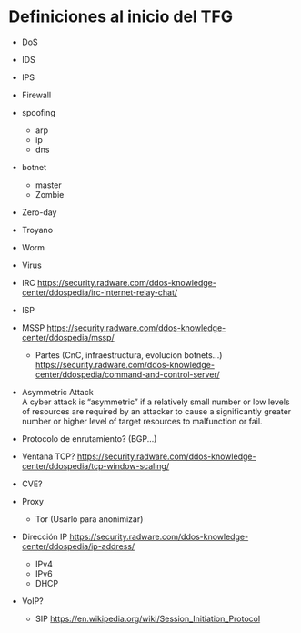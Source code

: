 Definiciones al inicio del TFG
==============================

-	DoS
-	IDS
-	IPS
-	Firewall
-	spoofing
	-	arp
	-	ip
	-	dns
-	botnet

	-	master
	-	Zombie

-	Zero-day

-	Troyano

-	Worm

-	Virus

-	IRC https://security.radware.com/ddos-knowledge-center/ddospedia/irc-internet-relay-chat/

-	ISP

-	MSSP https://security.radware.com/ddos-knowledge-center/ddospedia/mssp/

	-	Partes (CnC, infraestructura, evolucion botnets...)  
		https://security.radware.com/ddos-knowledge-center/ddospedia/command-and-control-server/

-	Asymmetric Attack  
	A cyber attack is “asymmetric” if a relatively small number or low levels of resources are required by an attacker to cause a significantly greater number or higher level of target resources to malfunction or fail.

-	Protocolo de enrutamiento? (BGP...)

-	Ventana TCP? https://security.radware.com/ddos-knowledge-center/ddospedia/tcp-window-scaling/

-	CVE?

-	Proxy

	-	Tor (Usarlo para anonimizar)

-	Dirección IP https://security.radware.com/ddos-knowledge-center/ddospedia/ip-address/

	-	IPv4
	-	IPv6
	-	DHCP

-	VoIP?

	-	SIP https://en.wikipedia.org/wiki/Session_Initiation_Protocol
